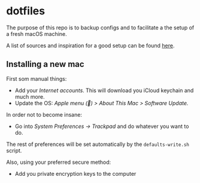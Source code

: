 # dotfiles

The purpose of this repo is to backup configs and to facilitate a the setup of a fresh macOS machine.

A list of sources and inspiration for a good setup can be found [here](setup/sources.txt).

## Installing a new mac

First som manual things:

* Add your *Internet accounts*. This will download you iCloud keychain and much more.
* Update the OS: *Apple menu () > About This Mac > Software Update.*

In order not to become insane:

* Go into *System Preferences -> Trackpad* and do whatever you want to do.


The rest of preferences will be set automatically by the `defaults-write.sh` script.


Also, using your preferred secure method:

* Add you private encryption keys to the computer